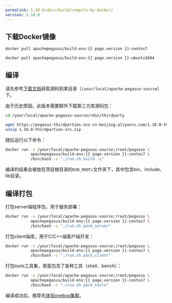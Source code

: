 ```yaml
---
permalink: 1.10.0/docs/build/compile-by-docker/
version: 1.10.0
---
```


## 下载Docker镜像

```sh
docker pull apachepegasus/build-env:{{ page.version }}-centos7
```

```sh
docker pull apachepegasus/build-env:{{ page.version }}-ubuntu1604
```

## 编译

请先参考[下载文档](/docs/downloads)获取源码到某目录（`/your/local/apache-pegasus-source`）下。

由于历史原因，此版本需要额外下载第三方库源码包：

```sh
cd /your/local/apache-pegasus-source/rdsn/thirdparty

wget https://pegasus-thirdparties.oss-cn-beijing.aliyuncs.com/1.10.0-thirdparties-src.zip
unzip 1.10.0-thirdparties-src.zip
```

随后运行以下命令：

```sh
docker run -v /your/local/apache-pegasus-source:/root/pegasus \
           apachepegasus/build-env:{{ page.version }}-centos7 \
           /bin/bash -c "./run.sh build -c"
```

编译的结果会被放在项目根目录的`DSN_ROOT/`文件夹下，其中包含bin、include、lib目录。

## 编译打包

打包server端程序包，用于服务部署：

```bash
docker run -v /your/local/apache-pegasus-source:/root/pegasus \
           apachepegasus/build-env:{{ page.version }}-centos7 \
           /bin/bash -c "./run.sh pack_server"
```

打包client端库，用于C/C++端客户端开发：

```bash
docker run -v /your/local/apache-pegasus-source:/root/pegasus \
           apachepegasus/build-env:{{ page.version }}-centos7 \
           /bin/bash -c "./run.sh pack_client"
```

打包tools工具集，里面包含了各种工具（shell、bench）：

```bash
docker run -v /your/local/apache-pegasus-source:/root/pegasus \
           apachepegasus/build-env:{{ page.version }}-centos7 \
           /bin/bash -c "./run.sh pack_tools"
```

编译成功后，推荐先[体验onebox集群](/overview/onebox)。
